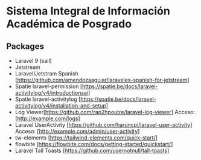 # Sistema Integral de Información Académica de Posgrado

## Packages
* Laravel 9 (sail)
* Jetstream
* Laravel/Jetstram Spanish [https://github.com/amendozaaguiar/laraveles-spanish-for-jetstream]
* Spatie laravel-permission [https://spatie.be/docs/laravel-activitylog/v4/introductionsai]
* Spatie laravel-activitylog [https://spatie.be/docs/laravel-activitylog/v4/installation-and-setup]
* Log Viewer[https://github.com/rap2hpoutre/laravel-log-viewer]
    Acceso: [http://example.com/logs]
* Laravel UserActivity [https://github.com/haruncpi/laravel-user-activity]
    Acceso: [http://example.com/admin/user-activity]
* tw-elements [https://tailwind-elements.com/quick-start/]
* flowbite [https://flowbite.com/docs/getting-started/quickstart/]
* Laravel Tall Toasts [https://github.com/usernotnull/tall-toasts]
